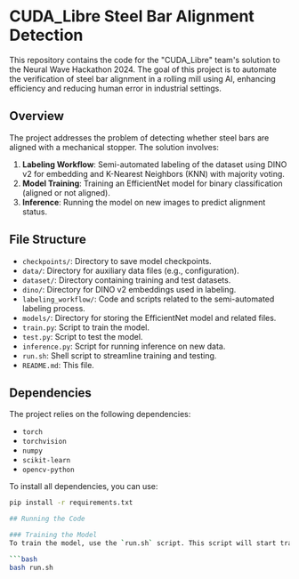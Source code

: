 # CUDA_Libre Steel Bar Alignment Detection

This repository contains the code for the "CUDA_Libre" team's solution to the Neural Wave Hackathon 2024. The goal of this project is to automate the verification of steel bar alignment in a rolling mill using AI, enhancing efficiency and reducing human error in industrial settings.

## Overview

The project addresses the problem of detecting whether steel bars are aligned with a mechanical stopper. The solution involves:
1. **Labeling Workflow**: Semi-automated labeling of the dataset using DINO v2 for embedding and K-Nearest Neighbors (KNN) with majority voting.
2. **Model Training**: Training an EfficientNet model for binary classification (aligned or not aligned).
3. **Inference**: Running the model on new images to predict alignment status.

## File Structure

- `checkpoints/`: Directory to save model checkpoints.
- `data/`: Directory for auxiliary data files (e.g., configuration).
- `dataset/`: Directory containing training and test datasets.
- `dino/`: Directory for DINO v2 embeddings used in labeling.
- `labeling_workflow/`: Code and scripts related to the semi-automated labeling process.
- `models/`: Directory for storing the EfficientNet model and related files.
- `train.py`: Script to train the model.
- `test.py`: Script to test the model.
- `inference.py`: Script for running inference on new data.
- `run.sh`: Shell script to streamline training and testing.
- `README.md`: This file.

## Dependencies

The project relies on the following dependencies:
- `torch`
- `torchvision`
- `numpy`
- `scikit-learn`
- `opencv-python`

To install all dependencies, you can use:
```bash
pip install -r requirements.txt

## Running the Code

### Training the Model
To train the model, use the `run.sh` script. This script will start training with specified parameters and save the best model to the checkpoints directory.

```bash
bash run.sh

